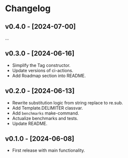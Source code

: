 # Changelog

## v0.4.0 - [2024-07-00]
...

## v0.3.0 - [2024-06-16]
* Simplify the Tag constructor.
* Update versions of ci-actions.
* Add Roadmap section into README.

## v0.2.0 - [2024-06-13]
* Rewrite substitution logic from string replace to re.sub.
* Add Template.DELIMITER classvar.
* Add `benchmarks` make-command.
* Actualize benchmarks and tests.
* Update README.

## v0.1.0 - [2024-06-08]
* First release with main functionality.
